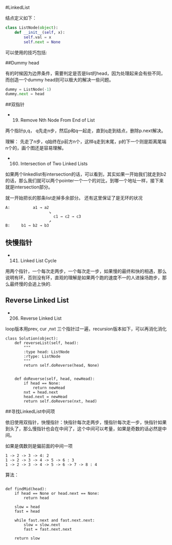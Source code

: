 #LinkedList

结点定义如下：

```python
class ListNode(object):
    def __init__(self, x):
        self.val = x
        self.next = None
```

可以使用的技巧包括:


##Dummy head

有的时候因为边界条件，需要判定是否是list的head，因为处理起来会有些不同，而创造一个dummy head则可以极大的解决一些问题。

```python
dummy = ListNode(-1)
dummy.next = head
```

##双指针

- 19. Remove Nth Node From End of List

两个指针p,q， q先走n步，然后p和q一起走，直到q走到结点，删除p.next解决。

理解： 先走了n步，q始终在p前方n个，这样q走到末尾，p的下一个则是距离尾端n个的，画个图还是容易理解。


- 160. Intersection of Two Linked Lists

如果两个linkedlist有intersection的话，可以看到，其实如果一开始我们就走到b2的话，那么我们就可以两个pointer一个一个的对比，到哪一个地址一样，接下来就是intersection部分。

就一开始把长的那条list走掉多余部分。
还有这里保证了是无环的状况



```
A:          a1 → a2
                   ↘
                     c1 → c2 → c3
                   ↗            
B:     b1 → b2 → b3
```


## 快慢指针

- 141. Linked List Cycle

用两个指针，一个每次走两步，一个每次走一步，如果慢的最终和快的相遇，那么说明有环，否则没有环，直观的理解是如果两个跑的速度不一的人进操场跑步，那么最终慢的会追上快的.



## Reverse Linked List

- 206. Reverse Linked List

loop版本用prev, cur ,nxt 三个指针过一遍，recursion版本如下，可以再消化消化

```
class Solution(object):
    def reverseList(self, head):
        """
        :type head: ListNode
        :rtype: ListNode
        """
        return self.doReverse(head, None)
        
        
    def doReverse(self, head, newHead):
        if head == None:
            return newHead
        nxt = head.next
        head.next = newHead
        return self.doReverse(nxt, head)
```


##寻找LinkedList中间项

依旧使用双指针，快慢指针：快指针每次走两步，慢指针每次走一步，快指针如果到头了，那么慢指针也会在中间了，这个中间可以考量，如果是奇数的话必然是中间。

如果是偶数则是偏前面的中间一项

```
1 -> 2 -> 3 -> 4: 2 
1 -> 2 -> 3 -> 4 -> 5 -> 6 : 3
1 -> 2 -> 3 -> 4 -> 5 -> 6 -> 7 -> 8 : 4

```

算法：

```

def findMid(head):
    if head == None or head.next == None:
        return head

    slow = head
    fast = head

    while fast.next and fast.next.next:
        slow = slow.next
        fast = fast.next.next
        
    return slow
```






